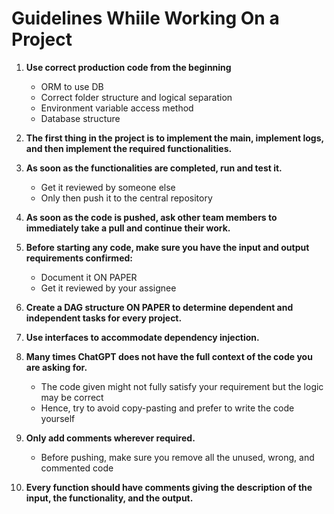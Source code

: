 # Guidelines Whiile Working On a Project

1. **Use correct production code from the beginning**
   - ORM to use DB
   - Correct folder structure and logical separation
   - Environment variable access method
   - Database structure

2. **The first thing in the project is to implement the main, implement logs, and then implement the required functionalities.**

3. **As soon as the functionalities are completed, run and test it.**
   - Get it reviewed by someone else
   - Only then push it to the central repository

4. **As soon as the code is pushed, ask other team members to immediately take a pull and continue their work.**

5. **Before starting any code, make sure you have the input and output requirements confirmed:**
   - Document it ON PAPER
   - Get it reviewed by your assignee

6. **Create a DAG structure ON PAPER to determine dependent and independent tasks for every project.**

7. **Use interfaces to accommodate dependency injection.**

8. **Many times ChatGPT does not have the full context of the code you are asking for.**
   - The code given might not fully satisfy your requirement but the logic may be correct
   - Hence, try to avoid copy-pasting and prefer to write the code yourself

9. **Only add comments wherever required.**
   - Before pushing, make sure you remove all the unused, wrong, and commented code

10. **Every function should have comments giving the description of the input, the functionality, and the output.**
